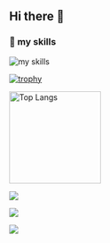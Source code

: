 ## Hi there 👋

### 🌱 my skills
<img alt="my skills" src="https://skillicons.dev/icons?i=aws,bash,docker,github,githubactions,linux,python,vim&theme=dark"/>

[![trophy](https://github-profile-trophy.vercel.app/?username=yuta3003&margin-w=5&theme=nord)](https://github.com/yuta3003/)

<img alt="Top Langs" src="https://github-readme-stats.vercel.app/api/top-langs/?username=yuta3003&layout=compact&theme=nord" height="165px">

![](http://github-profile-summary-cards.vercel.app/api/cards/stats?username=yuta3003&theme=nord_dark)

![](http://github-profile-summary-cards.vercel.app/api/cards/profile-details?username=yuta3003&theme=nord_dark)

![](https://komarev.com/ghpvc/?username=yuta3003&color=green)
